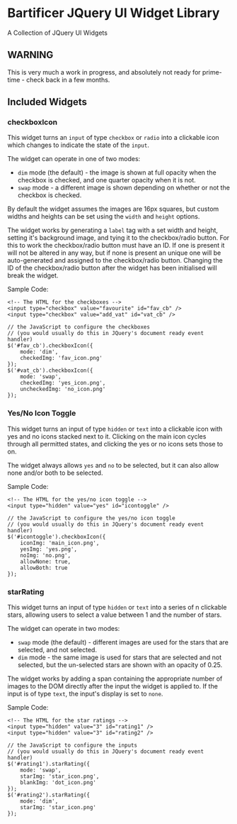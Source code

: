 # Bartificer JQuery UI Widget Library
A Collection of JQuery UI Widgets

## WARNING
This is very much a work in progress, and absolutely not ready for prime-time - check back in a few months.

## Included Widgets

### checkboxIcon

This widget turns an `input` of type `checkbox` or `radio` into a clickable icon which changes to indicate the state of the `input`.

The widget can operate in one of two modes:
* `dim` mode (the default) - the image is shown at full opacity when the checkbox is checked, and one quarter opacity when it is not.
* `swap` mode - a different image is shown depending on whether or not the checkbox is checked.

By default the widget assumes the images are 16px squares, but custom widths and heights can be set using the `width` and `height` options.

The widget works by generating a `label` tag with a set width and height, setting it's background image, and tying it to the checkbox/radio button. For this to work the checkbox/radio button must have an ID. If one is present it will not be altered in any way, but if none is present an unique one will be auto-generated and assigned to the checkbox/radio button. Changing the ID of the checkbox/radio button after the widget has been initialised will break the widget.

Sample Code:

    <!-- The HTML for the checkboxes -->
    <input type="checkbox" value="favourite" id="fav_cb" />
    <input type="checkbox" value="add_vat" id="vat_cb" />
    
    // the JavaScript to configure the checkboxes
    // (you would usually do this in JQuery's document ready event handler)
    $('#fav_cb').checkboxIcon({
        mode: 'dim',
        checkedImg: 'fav_icon.png'
    });
    $('#vat_cb').checkboxIcon({
        mode: 'swap',
        checkedImg: 'yes_icon.png',
        uncheckedImg: 'no_icon.png'
    });
    
### Yes/No Icon Toggle

This widget turns an input of type `hidden` or `text` into a clickable icon with yes and no icons stacked next to it. Clicking on the main icon cycles through all permitted states, and clicking the yes or no icons sets those to on.

The widget always allows `yes` and `no` to be selected, but it can also allow none and/or both to be selected.

Sample Code:

    <!-- The HTML for the yes/no icon toggle -->
    <input type="hidden" value="yes" id="icontoggle" />
    
    // the JavaScript to configure the yes/no icon toggle
    // (you would usually do this in JQuery's document ready event handler)
    $('#icontoggle').checkboxIcon({
        iconImg: 'main_icon.png',
        yesImg: 'yes.png',
        noImg: 'no.png',
        allowNone: true,
        allowBoth: true
    });

### starRating

This widget turns an input of type `hidden` or `text` into a series of n clickable stars, allowing users to select a value between 1 and the number of stars.

The widget can operate in two modes:
* `swap` mode (the default) - different images are used for the stars that are selected, and not selected.
* `dim` mode - the same image is used for stars that are selected and not selected, but the un-selected stars are shown with an opacity of 0.25.

The widget works by adding a span containing the appropriate number of images to the DOM directly after the input the widget is applied to. If the input is of type `text`, the input's display is set to `none`.

Sample Code:

    <!-- The HTML for the star ratings -->
    <input type="hidden" value="3" id="rating1" />
    <input type="hidden" value="3" id="rating2" />
    
    // the JavaScript to configure the inputs
    // (you would usually do this in JQuery's document ready event handler)
    $('#rating1').starRating({
        mode: 'swap',
        starImg: 'star_icon.png',
        blankImg: 'dot_icon.png'
    });
    $('#rating2').starRating({
        mode: 'dim',
        starImg: 'star_icon.png'
    });